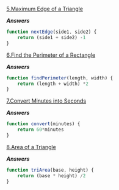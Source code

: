 [5.Maximum Edge of a Triangle](https://edabit.com/challenge/nhXofMMyrowMyr9Nv)

***Answers***

```js
function nextEdge(side1, side2) {
	return (side1 + side2) -1
}
```

[6.Find the Perimeter of a Rectangle](https://edabit.com/challenge/XnJ24rWW7iJkNrtsh)

***Answers***

```js
function findPerimeter(length, width) {
	return (length + width) *2
}
```

[7.Convert Minutes into Seconds](https://edabit.com/challenge/8q54MKnRrm89pSLmW)

***Answers***

```js
function convert(minutes) {
	return 60*minutes
}
```

[8.Area of a Triangle](https://edabit.com/challenge/3CaszbdZYGN4otQD8)

***Answers***

```js
function triArea(base, height) {
	return (base * height) /2
}
```